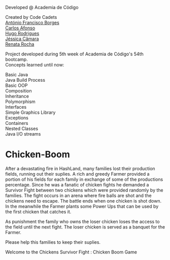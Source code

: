 Developed @ Academia de Código

Created by Code Cadets<br>
[António Francisco Borges](https://github.com/afgcsborges)<br>
[Carlos Afonso](https://github.com/cdsa95)<br>
[Hugo Rodrigues](https://github.com/Leg4cy-creations)<br>
[Jéssica Câmara](https://github.com/jessicacamara11)<br>
[Renata Rocha](https://github.com/renataaline)<br>

Project developed during 5th week of Academia de Código's 54th bootcamp.<br>
Concepts learned until now:

Basic Java<br>
Java Build Process<br>
Basic OOP<br>
Composition<br>
Inheritance<br>
Polymorphism<br>
Interfaces<br>
Simple Graphics Library<br>
Exceptions<br>
Containers<br>
Nested Classes<br>
Java I/O streams<br>

# Chicken-Boom

After a devastating fire in HashLand, many families lost their production fields, running out their suplies. A rich and greedy Farmer provided a portion of his fields for each family in exchange of some of the productions percentage. Since he was a fanatic of chicken fights he demanded a Survivor Fight between two chickens which were provided randomly by the families. The fight occurs in an arena where fire balls are shot and the chickens need to escape. The battle ends when one chicken is shot down. In the meanwhile the Farmer plants some Power Ups that can be used by the first chicken that catches it.

As punishment the family who owns the loser chicken loses the access to the field until the next fight. The loser chicken is served as a banquet for the Farmer.

Please help this families to keep their suplies.

Welcome to the Chickens Survivor Fight : Chicken Boom Game


